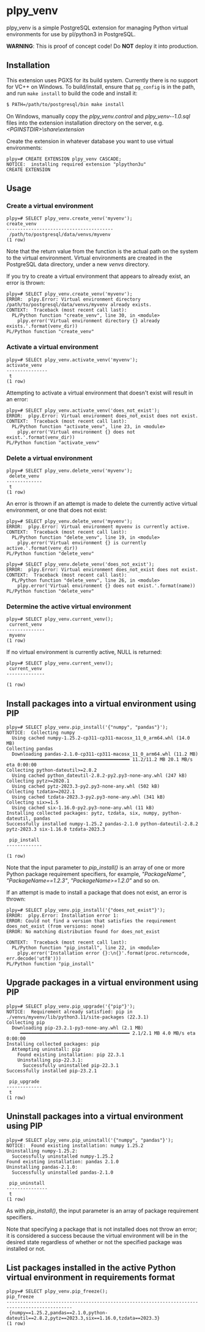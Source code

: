 # plpy_venv

plpy_venv is a simple PostgreSQL extension for managing Python virtual environments for use by pl/python3 in PostgreSQL.

**WARNING**: This is proof of concept code! Do **NOT** deploy it into production.

## Installation

This extension uses PGXS for its build system. Currently there is no support
for VC++ on Windows. To build/install, ensure that `pg_config` is in the path,
and run `make install` to build the code and install it:

```bash
$ PATH=/path/to/postgresql/bin make install
```

On Windows, manually copy the *plpy_venv.control* and *plpy_venv--1.0.sql* files into the extension installation 
directory on the server, e.g. *\<PGINSTDIR\>\share\extension*

Create the extension in whatever database you want to use virtual environments:

```postgresql
plpy=# CREATE EXTENSION plpy_venv CASCADE;
NOTICE:  installing required extension "plpython3u"
CREATE EXTENSION
```

## Usage

### Create a virtual environment

```postgresql
plpy=# SELECT plpy_venv.create_venv('myvenv');
create_venv              
---------------------------------------
 /path/to/postgresql/data/venvs/myvenv
(1 row)
```

Note that the return value from the function is the actual path on the system to the virtual environment. Virtual 
environments are created in the PostgreSQL data directory, under a new *venvs* directory.

If you try to create a virtual environment that appears to already exist, an error is thrown:

```postgresql
plpy=# SELECT plpy_venv.create_venv('myvenv');
ERROR:  plpy.Error: Virtual environment directory /path/to/postgresql/data/venvs/myvenv already exists.
CONTEXT:  Traceback (most recent call last):
  PL/Python function "create_venv", line 30, in <module>
    plpy.error('Virtual environment directory {} already exists.'.format(venv_dir))
PL/Python function "create_venv"
```

### Activate a virtual environment

```postgresql
plpy=# SELECt plpy_venv.activate_venv('myvenv');
activate_venv 
---------------
 t
(1 row)
```

Attempting to activate a virtual environment that doesn't exist will result in an error:

```postgresql
plpy=# SELECT plpy_venv.activate_venv('does_not_exist');
ERROR:  plpy.Error: Virtual environment does_not_exist does not exist.
CONTEXT:  Traceback (most recent call last):
  PL/Python function "activate_venv", line 23, in <module>
    plpy.error('Virtual environment {} does not exist.'.format(venv_dir))
PL/Python function "activate_venv"
```

### Delete a virtual environment

```postgresql
plpy=# SELECT plpy_venv.delete_venv('myvenv');
 delete_venv 
-------------
 t
(1 row)
```

An error is thrown if an attempt is made to delete the currently active virtual environment, or one that does not exist:

```postgresql
plpy=# SELECT plpy_venv.delete_venv('myvenv');
ERROR:  plpy.Error: Virtual environment myvenv is currently active.
CONTEXT:  Traceback (most recent call last):
  PL/Python function "delete_venv", line 19, in <module>
    plpy.error('Virtual environment {} is currently active.'.format(venv_dir))
PL/Python function "delete_venv"
```

```postgresql
plpy=# SELECT plpy_venv.delete_venv('does_not_exist');
ERROR:  plpy.Error: Virtual environment does_not_exist does not exist.
CONTEXT:  Traceback (most recent call last):
  PL/Python function "delete_venv", line 26, in <module>
    plpy.error('Virtual environment {} does not exist.'.format(name))
PL/Python function "delete_venv"
```

### Determine the active virtual environment

```postgresql
plpy=# SELECT plpy_venv.current_venv();
 current_venv 
--------------
 myvenv
(1 row)
```

If no virtual environment is currently active, NULL is returned:

```postgresql
plpy=# SELECT plpy_venv.current_venv();
 current_venv 
--------------
 
(1 row)
```

## Install packages into a virtual environment using PIP

```postgresql
plpy=# SELECT plpy_venv.pip_install('{"numpy", "pandas"}');
NOTICE:  Collecting numpy
  Using cached numpy-1.25.2-cp311-cp311-macosx_11_0_arm64.whl (14.0 MB)
Collecting pandas
  Downloading pandas-2.1.0-cp311-cp311-macosx_11_0_arm64.whl (11.2 MB)
     ━━━━━━━━━━━━━━━━━━━━━━━━━━━━━━━━━━━━━━━━ 11.2/11.2 MB 20.1 MB/s eta 0:00:00
Collecting python-dateutil>=2.8.2
  Using cached python_dateutil-2.8.2-py2.py3-none-any.whl (247 kB)
Collecting pytz>=2020.1
  Using cached pytz-2023.3-py2.py3-none-any.whl (502 kB)
Collecting tzdata>=2022.1
  Using cached tzdata-2023.3-py2.py3-none-any.whl (341 kB)
Collecting six>=1.5
  Using cached six-1.16.0-py2.py3-none-any.whl (11 kB)
Installing collected packages: pytz, tzdata, six, numpy, python-dateutil, pandas
Successfully installed numpy-1.25.2 pandas-2.1.0 python-dateutil-2.8.2 pytz-2023.3 six-1.16.0 tzdata-2023.3

 pip_install 
-------------
 
(1 row)
```

Note that the input parameter to *pip_install()* is an array of one or more Python package requirement specifiers, for
example, *"PackageName"*, *"PackageName==1.2.3"*, *"PackageName>=1.2.0"* and so on.

If an attempt is made to install a package that does not exist, an error is thrown:

```postgresql
plpy=# SELECT plpy_venv.pip_install('{"does_not_exist"}');
ERROR:  plpy.Error: Installation error 1:
ERROR: Could not find a version that satisfies the requirement does_not_exist (from versions: none)
ERROR: No matching distribution found for does_not_exist

CONTEXT:  Traceback (most recent call last):
  PL/Python function "pip_install", line 22, in <module>
    plpy.error('Installation error {}:\n{}'.format(proc.returncode, err.decode('utf8')))
PL/Python function "pip_install"
```


## Upgrade packages in a virtual environment using PIP

```postgresql
plpy=# SELECT plpy_venv.pip_upgrade('{"pip"}');
NOTICE:  Requirement already satisfied: pip in ./venvs/myvenv/lib/python3.11/site-packages (22.3.1)
Collecting pip
  Downloading pip-23.2.1-py3-none-any.whl (2.1 MB)
     ━━━━━━━━━━━━━━━━━━━━━━━━━━━━━━━━━━━━━━━━ 2.1/2.1 MB 4.0 MB/s eta 0:00:00
Installing collected packages: pip
  Attempting uninstall: pip
    Found existing installation: pip 22.3.1
    Uninstalling pip-22.3.1:
      Successfully uninstalled pip-22.3.1
Successfully installed pip-23.2.1

 pip_upgrade 
-------------
 t
(1 row)
```


## Uninstall packages into a virtual environment using PIP

```postgresql
plpy=# SELECT plpy_venv.pip_uninstall('{"numpy", "pandas"}');
NOTICE:  Found existing installation: numpy 1.25.2
Uninstalling numpy-1.25.2:
  Successfully uninstalled numpy-1.25.2
Found existing installation: pandas 2.1.0
Uninstalling pandas-2.1.0:
  Successfully uninstalled pandas-2.1.0

 pip_uninstall 
---------------
 t
(1 row)
```

As with *pip_install()*, the input parameter is an array of package requirement specifiers.

Note that specifying a package that is not installed does not throw an error; it is considered a success because the 
virtual environment will be in the desired state regardless of whether or not the specified package was installed or
not.

## List packages installed in the active Python virtual environment in requirements format

```postgresql
plpy=# SELECT plpy_venv.pip_freeze();
pip_freeze                                          
----------------------------------------------------------------------------------------------
 {numpy==1.25.2,pandas==2.1.0,python-dateutil==2.8.2,pytz==2023.3,six==1.16.0,tzdata==2023.3}
(1 row)
```